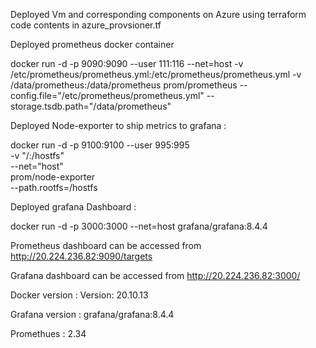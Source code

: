 


Deployed Vm and corresponding components on Azure using terraform code contents in azure_provsioner.tf 


Deployed prometheus docker container 

docker run -d -p 9090:9090 --user 111:116 --net=host -v /etc/prometheus/prometheus.yml:/etc/prometheus/prometheus.yml -v /data/prometheus:/data/prometheus prom/prometheus --config.file="/etc/prometheus/prometheus.yml" --storage.tsdb.path="/data/prometheus"



Deployed Node-exporter to ship metrics to grafana : 

docker run -d -p 9100:9100 --user 995:995 \
-v "/:/hostfs" \
--net="host" \
prom/node-exporter \
--path.rootfs=/hostfs

Deployed grafana Dashboard : 

docker run -d -p 3000:3000 --net=host grafana/grafana:8.4.4




Prometheus dashboard can be accessed from http://20.224.236.82:9090/targets

Grafana dashboard can be accessed from http://20.224.236.82:3000/



Docker version :  Version:           20.10.13 

Grafana version : grafana/grafana:8.4.4

Promethues : 2.34 


